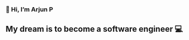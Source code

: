 ### 👋 Hi, I’m Arjun P
## My dream is to become a software engineer 💻 

<!---
arjun2004/arjun2004 is a ✨ special ✨ repository because its `README.md` (this file) appears on your GitHub profile.
You can click the Preview link to take a look at your changes.
--->
